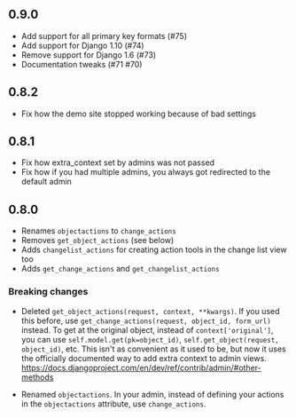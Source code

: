 0.9.0
-----

* Add support for all primary key formats (#75)
* Add support for Django 1.10 (#74)
* Remove support for Django 1.6 (#73)
* Documentation tweaks (#71 #70)

0.8.2
-----

* Fix how the demo site stopped working because of bad settings

0.8.1
-----

* Fix how extra_context set by admins was not passed
* Fix how if you had multiple admins, you always got redirected to the default admin

0.8.0
-----

* Renames `objectactions` to `change_actions`
* Removes `get_object_actions` (see below)
* Adds `changelist_actions` for creating action tools in the change list view too
* Adds `get_change_actions` and `get_changelist_actions`

### Breaking changes

* Deleted `get_object_actions(request, context, **kwargs)`. If you used this
  before, use `get_change_actions(request, object_id, form_url)` instead. To
  get at the original object, instead of `context['original']`, you can use
  `self.model.get(pk=object_id)`, `self.get_object(request, object_id)`, etc.
  This isn't as convenient as it used to be, but now it uses the officially
  documented way to add extra context to admin views.
  https://docs.djangoproject.com/en/dev/ref/contrib/admin/#other-methods

* Renamed `objectactions`. In your admin, instead of defining your actions in
  the `objectactions` attribute, use `change_actions`.
